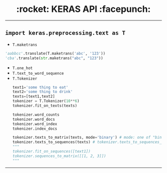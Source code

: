 <h1 align = "center">:rocket: KERAS API :facepunch:</h1>

---
## `import keras.preprocessing.text as T`
- `T.maketrans`
```python
'aabbcc'.translate(T.maketrans('abc', '123'))
'cba'.translate(str.maketrans("abc", "123"))
```
- `T.one_hot`
- `T.text_to_word_sequence`
- `T.Tokenizer`
  ```python
  text1='some thing to eat'
  text2='some thing to drink'
  texts=[text1,text2]
  tokenizer = T.Tokenizer(10**6)
  tokenizer.fit_on_texts(texts)
  
  tokenizer.word_counts
  tokenizer.word_docs
  tokenizer.word_index
  tokenizer.index_docs
  
  tokenizer.texts_to_matrix(texts, mode='binary') # mode: one of "binary", "count", "tfidf", "freq".
  tokenizer.texts_to_sequences(texts) # tokenizer.texts_to_sequences_generator(texts)
  """
  tokenizer.fit_on_sequences([text1])
  tokenizer.sequences_to_matrix([[1, 2, 3]])
  """
  ```

---
